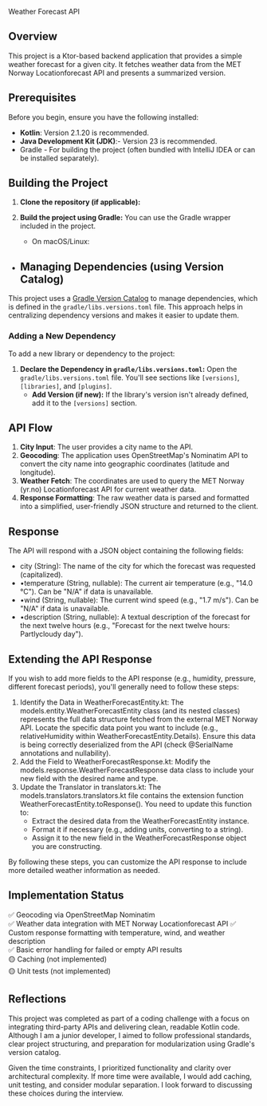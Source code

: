 Weather Forecast API

## Overview
This project is a Ktor-based backend application that provides a simple weather forecast for a given city. It fetches weather data from the MET Norway Locationforecast API and presents a summarized version.

## Prerequisites
Before you begin, ensure you have the following installed:

*   **Kotlin**: Version 2.1.20 is recommended.
*   **Java Development Kit (JDK)**:- Version 23 is recommended.
*   Gradle - For building the project (often bundled with IntelliJ IDEA or can be installed separately).

## Building the Project

1.  **Clone the repository (if applicable):**

2.  **Build the project using Gradle:**
    You can use the Gradle wrapper included in the project.
    *   On macOS/Linux:

* ## Managing Dependencies (using Version Catalog)

This project uses a [Gradle Version Catalog](https://docs.gradle.org/current/userguide/version_catalog_basics.html) to manage dependencies, which is defined in the `gradle/libs.versions.toml` file. This approach helps in centralizing dependency versions and makes it easier to update them.

### Adding a New Dependency

To add a new library or dependency to the project:

1.  **Declare the Dependency in `gradle/libs.versions.toml`:**
    Open the `gradle/libs.versions.toml` file. You'll see sections like `[versions]`, `[libraries]`, and `[plugins]`.
    *   **Add Version (if new):** If the library's version isn't already defined, add it to the `[versions]` section.

## API Flow
1. **City Input**: The user provides a city name to the API.
2. **Geocoding**: The application uses OpenStreetMap's Nominatim API to convert the city name into geographic coordinates (latitude and longitude).
3. **Weather Fetch**: The coordinates are used to query the MET Norway (yr.no) Locationforecast API for current weather data.
4. **Response Formatting**: The raw weather data is parsed and formatted into a simplified, user-friendly JSON structure and returned to the client.

## Response
The API will respond with a JSON object containing the following fields:
* city (String): The name of the city for which the forecast was requested (capitalized).
* •temperature (String, nullable): The current air temperature (e.g., "14.0 °C"). Can be "N/A" if data is unavailable.
* •wind (String, nullable): The current wind speed (e.g., "1.7 m/s"). Can be "N/A" if data is unavailable.
* •description (String, nullable): A textual description of the forecast for the next twelve hours (e.g., "Forecast for the next twelve hours: Partlycloudy day").

## Extending the API Response
If you wish to add more fields to the API response (e.g., humidity, pressure, 
different forecast periods), you'll generally need to follow these steps:

1. Identify the Data in WeatherForecastEntity.kt: The models.entity.WeatherForecastEntity class (and its nested classes) represents the full data structure fetched from the external MET Norway API. Locate the specific data point you want to include (e.g., relativeHumidity within WeatherForecastEntity.Details). Ensure this data is being correctly deserialized from the API (check @SerialName annotations and nullability).
2. Add the Field to WeatherForecastResponse.kt: Modify the models.response.WeatherForecastResponse data class to include your new field with the desired name and type.
3. Update the Translator in translators.kt: The models.translators.translators.kt file contains the extension function WeatherForecastEntity.toResponse(). You need to update this function to:
    * Extract the desired data from the WeatherForecastEntity instance.
    * Format it if necessary (e.g., adding units, converting to a string).
    * Assign it to the new field in the WeatherForecastResponse object you are constructing.

By following these steps, you can customize the API response to include more detailed weather information as needed.

## Implementation Status
✅ Geocoding via OpenStreetMap Nominatim  
✅ Weather data integration with MET Norway Locationforecast API
✅ Custom response formatting with temperature, wind, and weather description  
✅ Basic error handling for failed or empty API results  
🟡 Caching (not implemented)  
🟡 Unit tests (not implemented)  

## Reflections
This project was completed as part of a coding challenge with a focus on integrating third-party APIs and delivering clean, readable Kotlin code. 
Although I am a junior developer, I aimed to follow professional standards, clear project structuring, and preparation for modularization using Gradle's version catalog.

Given the time constraints, I prioritized functionality and clarity over architectural complexity. If more time were available, I would add caching, unit testing, and consider modular separation. 
I look forward to discussing these choices during the interview.
